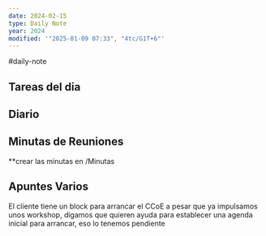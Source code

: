 ```yaml
---
date: 2024-02-15
type: Daily Note
year: 2024
modified: '"2025-01-09 07:33", "4tc/G1T+6"'
---
```

#daily-note

## Tareas del dia

## Diario

## Minutas de Reuniones
**crear las minutas en /Minutas

## Apuntes Varios


El cliente tiene un block para arrancar el CCoE a pesar que ya impulsamos unos workshop, digamos que quieren ayuda para establecer una agenda inicial para arrancar, eso lo tenemos pendiente